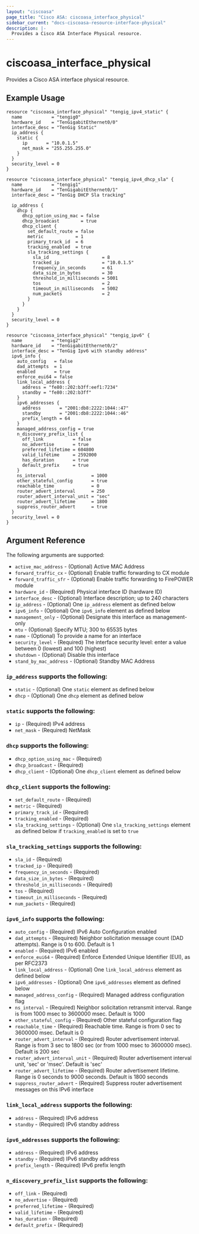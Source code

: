 ```yaml
---
layout: "ciscoasa"
page_title: "Cisco ASA: ciscoasa_interface_physical"
sidebar_current: "docs-ciscoasa-resource-interface-physical"
description: |-
  Provides a Cisco ASA Interface Physical resource.
---
```


# ciscoasa_interface_physical

Provides a Cisco ASA interface physical resource.

## Example Usage

```hcl
resource "ciscoasa_interface_physical" "tengig_ipv4_static" {
  name           = "tengig0"
  hardware_id    = "TenGigabitEthernet0/0"
  interface_desc = "TenGig Static"
  ip_address {
    static {
      ip       = "10.0.1.5"
      net_mask = "255.255.255.0"
    }
  }
  security_level = 0
}

resource "ciscoasa_interface_physical" "tengig_ipv4_dhcp_sla" {
  name           = "tengig1"
  hardware_id    = "TenGigabitEthernet0/1"
  interface_desc = "TenGig DHCP Sla tracking"

  ip_address {
    dhcp {
      dhcp_option_using_mac = false
      dhcp_broadcast        = true
      dhcp_client {
        set_default_route = false
        metric            = 1
        primary_track_id  = 6
        tracking_enabled  = true
        sla_tracking_settings {
          sla_id                    = 8
          tracked_ip                = "10.0.1.5"
          frequency_in_seconds      = 61
          data_size_in_bytes        = 30
          threshold_in_milliseconds = 5001
          tos                       = 2
          timeout_in_milliseconds   = 5002
          num_packets               = 2
        }
      }
    }
  }
  security_level = 0
}

resource "ciscoasa_interface_physical" "tengig_ipv6" {
  name           = "tengig2"
  hardware_id    = "TenGigabitEthernet0/2"
  interface_desc = "TenGig Ipv6 with standby address"
  ipv6_info {
    auto_config   = false
    dad_attempts  = 1
    enabled       = true
    enforce_eui64 = false
    link_local_address {
      address = "fe80::202:b3ff:eef1:7234"
      standby = "fe80::202:b3ff"
    }
    ipv6_addresses {
      address       = "2001:db8:2222:1044::47"
      standby       = "2001:db8:2222:1044::46"
      prefix_length = 64
    }
    managed_address_config = true
    n_discovery_prefix_list {
      off_link           = false
      no_advertise       = true
      preferred_lifetime = 604800
      valid_lifetime     = 2592000
      has_duration       = true
      default_prefix     = true
    }
    ns_interval                 = 1000
    other_stateful_config       = true
    reachable_time              = 0
    router_advert_interval      = 250
    router_advert_interval_unit = "sec"
    router_advert_lifetime      = 1800
    suppress_router_advert      = true
  }
  security_level = 0
}
```

## Argument Reference

The following arguments are supported:

* `active_mac_address` - (Optional) Active MAC Address
* `forward_traffic_cx` - (Optional) Enable traffic forwarding to CX module
* `forward_traffic_sfr` - (Optional) Enable traffic forwarding to FirePOWER module
* `hardware_id` - (Required) Physical interface ID (hardware ID)
* `interface_desc` - (Optional) Interface description; up to 240 characters
* `ip_address` - (Optional) One `ip_address` element as defined below
* `ipv6_info` - (Optional) One `ipv6_info` element as defined below
* `management_only` - (Optional) Designate this interface as management-only
* `mtu` - (Optional) Specify MTU; 300 to 65535 bytes
* `name` - (Optional) To provide a name for an interface
* `security_level` - (Required) The interface security level: enter a value between 0 (lowest) and 100 (highest)
* `shutdown` - (Optional) Disable this interface
* `stand_by_mac_address` - (Optional) Standby MAC Address

### `ip_address` supports the following:

* `static` - (Optional) One `static` element as defined below
* `dhcp` - (Optional) One `dhcp` element as defined below

### `static` supports the following:

* `ip` - (Required) IPv4 address
* `net_mask` - (Required) NetMask

### `dhcp` supports the following:

* `dhcp_option_using_mac` - (Required)
* `dhcp_broadcast` - (Required)
* `dhcp_client` - (Optional) One `dhcp_client` element as defined below

### `dhcp_client` supports the following:

* `set_default_route` - (Required)
* `metric` - (Required)
* `primary_track_id` - (Required)
* `tracking_enabled` - (Required)
* `sla_tracking_settings` - (Optional) One `sla_tracking_settings` element as defined below if `tracking_enabled` is set to `true`

### `sla_tracking_settings` supports the following:

* `sla_id` - (Required)
* `tracked_ip` - (Required)
* `frequency_in_seconds` - (Required)
* `data_size_in_bytes` - (Required)
* `threshold_in_milliseconds` - (Required)
* `tos` - (Required)
* `timeout_in_milliseconds` - (Required)
* `num_packets` - (Required)

### `ipv6_info` supports the following:

* `auto_config` - (Required) IPv6 Auto Configuration enabled
* `dad_attempts` - (Required) Neighbor solicitation message count (DAD attempts). Range is 0 to 600. Default is 1
* `enabled` - (Required) IPv6 enabled
* `enforce_eui64` - (Required) Enforce Extended Unique Identifier (EUI), as per RFC2373
* `link_local_address` - (Optional) One `link_local_address` element as defined below
* `ipv6_addresses` - (Optional) One `ipv6_addresses` element as defined below
* `managed_address_config` - (Required) Managed address configuration flag
* `ns_interval` - (Required) Neighbor solicitation retransmit interval. Range is from 1000 msec to 3600000 msec. Default is 1000
* `other_stateful_config` - (Required) Other stateful configuration flag
* `reachable_time` - (Required) Reachable time. Range is from 0 sec to 3600000 msec. Default is 0
* `router_advert_interval` - (Required) Router advertisement interval. Range is from 3 sec to 1800 sec (or from 1000 msec to 3600000 msec). Default is 200 sec
* `router_advert_interval_unit` - (Required) Router advertisement interval unit, 'sec' or 'msec'. Default is 'sec'
* `router_advert_lifetime` - (Required) Router advertisement lifetime. Range is 0 seconds to 9000 seconds. Default is 1800 seconds
* `suppress_router_advert` - (Required) Suppress router advertisement messages on this IPv6 interface

### `link_local_address` supports the following:

* `address` - (Required) IPv6 address
* `standby` - (Required) IPv6 standby address

### `ipv6_addresses` supports the following:

* `address` - (Required) IPv6 address
* `standby` - (Required) IPv6 standby address
* `prefix_length` - (Required) IPv6 prefix length

### `n_discovery_prefix_list` supports the following:

* `off_link` - (Required)
* `no_advertise` - (Required)
* `preferred_lifetime` - (Required)
* `valid_lifetime` - (Required)
* `has_duration` - (Required)
* `default_prefix` - (Required)